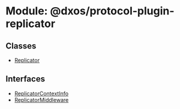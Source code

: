 # Module: @dxos/protocol-plugin-replicator

## Classes

- [Replicator](../classes/dxos_protocol_plugin_replicator.Replicator.md)

## Interfaces

- [ReplicatorContextInfo](../interfaces/dxos_protocol_plugin_replicator.ReplicatorContextInfo.md)
- [ReplicatorMiddleware](../interfaces/dxos_protocol_plugin_replicator.ReplicatorMiddleware.md)
